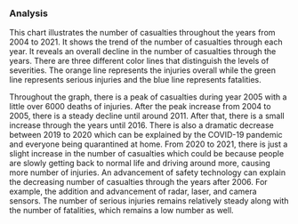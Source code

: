 ### Analysis

This chart illustrates the number of casualties throughout the years from 2004 to 2021. It shows the trend of the number of casualties through each year. It reveals an overall decline in the number of casualties through the years. There are three different color lines that distinguish the levels of severities. The orange line represents the injuries overall while the green line represents serious injuries and the blue line represents fatalities.

Throughout the graph, there is a peak of casualties during year 2005 with a little over 6000 deaths of injuries. After the peak increase from 2004 to 2005, there is a steady decline until around 2011. After that, there is a small increase through the years until 2016. There is also a dramatic decrease between 2019 to 2020 which can be explained by the COVID-19 pandemic and everyone being quarantined at home. From 2020 to 2021, there is just a slight increase in the number of casualties which could be because people are slowly getting back to normal life and driving around more, causing more number of injuries. An advancement of safety technology can explain the decreasing number of casualties through the years after 2006. For example, the addition and advancement of radar, laser, and camera sensors. The number of serious injuries remains relatively steady along with the number of fatalities, which remains a low number as well.
